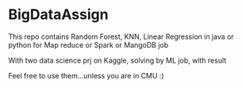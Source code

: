 # BigDataAssign
This repo contains Random Forest, KNN, Linear Regression in java or python for Map reduce or Spark or MangoDB job

With two data science prj on Kaggle, solving by ML job, with result

Feel free to use them...unless you are in CMU :) 


